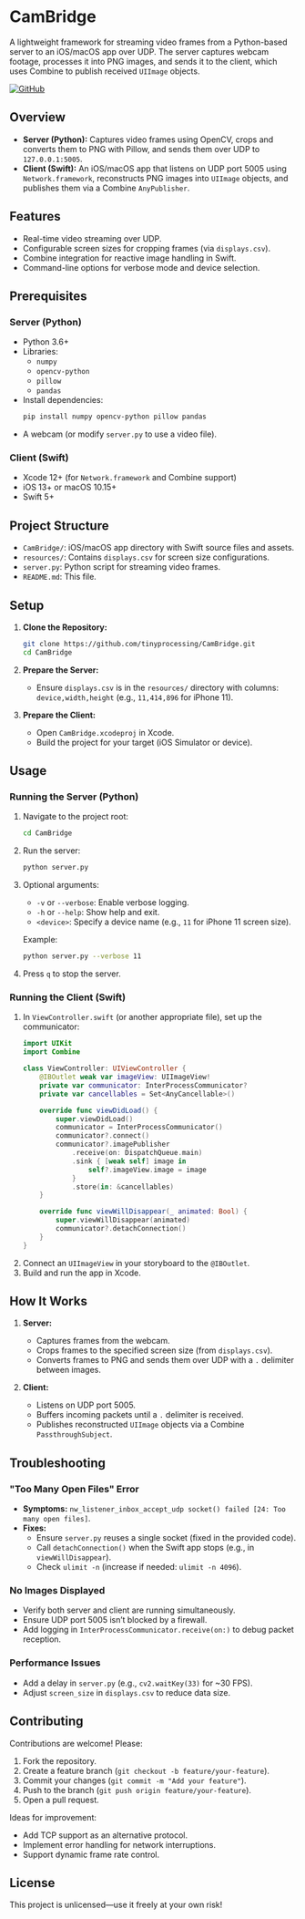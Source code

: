 # CamBridge

A lightweight framework for streaming video frames from a Python-based server to an iOS/macOS app over UDP. The server captures webcam footage, processes it into PNG images, and sends it to the client, which uses Combine to publish received `UIImage` objects.

[![GitHub](https://img.shields.io/github/stars/tinyprocessing/CamBridge?style=social)](https://github.com/tinyprocessing/CamBridge)

## Overview

- **Server (Python):** Captures video frames using OpenCV, crops and converts them to PNG with Pillow, and sends them over UDP to `127.0.0.1:5005`.
- **Client (Swift):** An iOS/macOS app that listens on UDP port 5005 using `Network.framework`, reconstructs PNG images into `UIImage` objects, and publishes them via a Combine `AnyPublisher`.

## Features

- Real-time video streaming over UDP.
- Configurable screen sizes for cropping frames (via `displays.csv`).
- Combine integration for reactive image handling in Swift.
- Command-line options for verbose mode and device selection.

## Prerequisites

### Server (Python)
- Python 3.6+
- Libraries:
  - `numpy`
  - `opencv-python`
  - `pillow`
  - `pandas`
- Install dependencies:
  ```bash
  pip install numpy opencv-python pillow pandas
  ```
- A webcam (or modify `server.py` to use a video file).

### Client (Swift)
- Xcode 12+ (for `Network.framework` and Combine support)
- iOS 13+ or macOS 10.15+
- Swift 5+

## Project Structure

- `CamBridge/`: iOS/macOS app directory with Swift source files and assets.
- `resources/`: Contains `displays.csv` for screen size configurations.
- `server.py`: Python script for streaming video frames.
- `README.md`: This file.

## Setup

1. **Clone the Repository:**
   ```bash
   git clone https://github.com/tinyprocessing/CamBridge.git
   cd CamBridge
   ```

2. **Prepare the Server:**
   - Ensure `displays.csv` is in the `resources/` directory with columns: `device,width,height` (e.g., `11,414,896` for iPhone 11).

3. **Prepare the Client:**
   - Open `CamBridge.xcodeproj` in Xcode.
   - Build the project for your target (iOS Simulator or device).

## Usage

### Running the Server (Python)
1. Navigate to the project root:
   ```bash
   cd CamBridge
   ```
2. Run the server:
   ```bash
   python server.py
   ```
3. Optional arguments:
   - `-v` or `--verbose`: Enable verbose logging.
   - `-h` or `--help`: Show help and exit.
   - `<device>`: Specify a device name (e.g., `11` for iPhone 11 screen size).

   Example:
   ```bash
   python server.py --verbose 11
   ```

4. Press `q` to stop the server.

### Running the Client (Swift)
1. In `ViewController.swift` (or another appropriate file), set up the communicator:
   ```swift
   import UIKit
   import Combine

   class ViewController: UIViewController {
       @IBOutlet weak var imageView: UIImageView!
       private var communicator: InterProcessCommunicator?
       private var cancellables = Set<AnyCancellable>()

       override func viewDidLoad() {
           super.viewDidLoad()
           communicator = InterProcessCommunicator()
           communicator?.connect()
           communicator?.imagePublisher
               .receive(on: DispatchQueue.main)
               .sink { [weak self] image in
                   self?.imageView.image = image
               }
               .store(in: &cancellables)
       }

       override func viewWillDisappear(_ animated: Bool) {
           super.viewWillDisappear(animated)
           communicator?.detachConnection()
       }
   }
   ```
2. Connect an `UIImageView` in your storyboard to the `@IBOutlet`.
3. Build and run the app in Xcode.

## How It Works

1. **Server:**
   - Captures frames from the webcam.
   - Crops frames to the specified screen size (from `displays.csv`).
   - Converts frames to PNG and sends them over UDP with a `.` delimiter between images.

2. **Client:**
   - Listens on UDP port 5005.
   - Buffers incoming packets until a `.` delimiter is received.
   - Publishes reconstructed `UIImage` objects via a Combine `PassthroughSubject`.

## Troubleshooting

### "Too Many Open Files" Error
- **Symptoms:** `nw_listener_inbox_accept_udp socket() failed [24: Too many open files]`.
- **Fixes:**
  - Ensure `server.py` reuses a single socket (fixed in the provided code).
  - Call `detachConnection()` when the Swift app stops (e.g., in `viewWillDisappear`).
  - Check `ulimit -n` (increase if needed: `ulimit -n 4096`).

### No Images Displayed
- Verify both server and client are running simultaneously.
- Ensure UDP port 5005 isn’t blocked by a firewall.
- Add logging in `InterProcessCommunicator.receive(on:)` to debug packet reception.

### Performance Issues
- Add a delay in `server.py` (e.g., `cv2.waitKey(33)` for ~30 FPS).
- Adjust `screen_size` in `displays.csv` to reduce data size.

## Contributing

Contributions are welcome! Please:
1. Fork the repository.
2. Create a feature branch (`git checkout -b feature/your-feature`).
3. Commit your changes (`git commit -m "Add your feature"`).
4. Push to the branch (`git push origin feature/your-feature`).
5. Open a pull request.

Ideas for improvement:
- Add TCP support as an alternative protocol.
- Implement error handling for network interruptions.
- Support dynamic frame rate control.

## License

This project is unlicensed—use it freely at your own risk!

